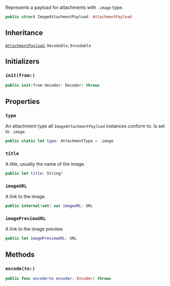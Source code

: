 
Represents a payload for attachments with `.image` type.

``` swift
public struct ImageAttachmentPayload: AttachmentPayload 
```

## Inheritance

[`AttachmentPayload`](/AttachmentPayload), `Decodable`, `Encodable`

## Initializers

### `init(from:)`

``` swift
public init(from decoder: Decoder) throws 
```

## Properties

### `type`

An attachment type all `ImageAttachmentPayload` instances conform to. Is set to `.image`.

``` swift
public static let type: AttachmentType = .image
```

### `title`

A title, usually the name of the image.

``` swift
public let title: String?
```

### `imageURL`

A link to the image.

``` swift
public internal(set) var imageURL: URL
```

### `imagePreviewURL`

A link to the image preview.

``` swift
public let imagePreviewURL: URL
```

## Methods

### `encode(to:)`

``` swift
public func encode(to encoder: Encoder) throws 
```
